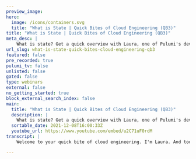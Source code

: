 ```yaml
---
preview_image:
hero:
  image: /icons/containers.svg
  title: "What is State | Quick Bites of Cloud Engineering (QB3)"
title: "What is State | Quick Bites of Cloud Engineering (QB3)"
meta_desc: |
    What is state? Get a quick overview with Laura, one of Pulumi's developer advocates, in this episode of Quick Bites of Cloud Engineering.
url_slug: what-is-state-quick-bites-cloud-engineering-qb3
featured: false
pre_recorded: true
pulumi_tv: false
unlisted: false
gated: false
type: webinars
external: false
no_getting_started: true
block_external_search_index: false
main:
  title: "What is State | Quick Bites of Cloud Engineering (QB3)"
  description: |
    What is state? Get a quick overview with Laura, one of Pulumi's developer advocates, in this episode of Quick Bites of Cloud Engineering.  Want to know more?  Read my article on Understanding State at https://pulumip.us/State Learn about how Pulumi handles your infrastructure state files and supported backend options for these state files at https://pulumip.us/StateBackends  Want to propose something for me to talk about? Drop a request in the comments or head to this GitHub repo to add a topic request or vote for your favorite with emojis: https://pulumip.us/pulumitv-github  Watch the whole Quick Bites series at https://pulumip.us/quick-bites Learn more about Pulumi at https://pulumip.us/home
  sortable_date: 2021-12-08T16:00:33Z
  youtube_url: https://www.youtube.com/embed/u2C71uF0rdM
transcript: |
    Welcome to your quick bite of cloud engineering. I'm Laura. And today we're here to talk about state. So what exactly is state in the context of system science state is a snapshot of the current properties of the system. Those properties include the current value of variables, which methods have been called. And where we are in our program state is something that you can find in the general sciences as well. Well, it might be a bit easier to understand state if we start with something you can experience yourself. So let's imagine we're holding a ball like this. The ball is about 4.5 ft or 1.5 m off the ground because I'm short that distance from the ground is the current value of a variable or the property. And it's part of the state of the ball. We can describe the ball's physical properties like its color and its shape as more elements of the ball's state. At the moment, the ball's relative velocity to the earth's system is zero. It's not moving. When I drop the ball, the ball's distance to the ground and relative velocity changes. And where we to take a picture every millisecond, we can define the values of these variables at each moment in time. Each picture with its discrete values defines the state of the ball state can change. And we often graph the velocity of the ball relative to time to visualize the state of the ball system. So how does this apply to cloud engineering? Well, when we run a program to stand up infrastructure, we need to maintain awareness of the system state at all points of the program and beyond. Why is that? Well, we may have multiple commands getting run against the infrastructure at any one time with multiple people modifying different parts of the system which is known as concurrency. How does the system know what should get done first or what if your internet connection goes out in the middle of provisioning new stacks? Like happens to me all the time. How does the system know where to pick back up the chain of commands to stand things up correctly? These problems created by concurrent distributed systems are solved by tracking state. In a lot of cases, your cloud providers are tracking states on a grand scale for all of the systems that they manage. And you'll often be checking your local record of the state of the system against the record that they have of the state of the system. So believe it or not, git and other version control systems all use this concept of state to track changes in your code base because they're also concurrent distributed systems. It's a pretty handy concept to understand. We'll be diving into state files, state machines and more in an upcoming modern infrastructure Wednesday as well. This has been your quick bite of cloud engineering for this week. If you like this video and want to see more, please do like and subscribe to our channel and check out the quick bits playlist also if you want to learn about something specific, leave me a note down in the comments or open an issue in our github repo that I'm linking down in the description. I'll be back in just a few weeks for another quick bite. Take care. Bye.

---
```

